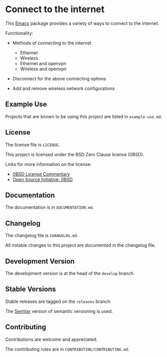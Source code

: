 # Connect to the internet

This [Emacs][emacs] package provides a variety of ways to connect to
the internet.

Functionality:

- Methods of connecting to the internet
    - Ethernet
	- Wireless
	- Ethernet and openvpn
	- Wireless and openvpn

- Disconnect for the above connecting options

- Add and remove wireless network configurations

[emacs]: <https://www.gnu.org/software/emacs/>

## Example Use

Projects that are known to be using this project are listed in
`example-use.md`.

## License

The license file is `LICENSE`.

This project is licensed under the BSD Zero Clause license (0BSD).

Links for more information on the license:

- [0BSD License Commentary][0bsd-commentary]
- [Open Source Initiative: 0BSD][0bsd-osi]

[0bsd-commentary]: <https://web.archive.org/web/20200909121328/https://landley.net/toybox/license.html>
[0bsd-osi]: <https://web.archive.org/web/20200923194052/https://opensource.org/licenses/0BSD>

## Documentation

The documentation is in `DOCUMENTATION.md`.

## Changelog

The changelog file is `CHANGELOG.md`.

All notable changes to this project are documented in the changelog file.

## Development Version

The development version is at the head of the `develop` branch.

## Stable Versions

Stable releases are tagged on the `releases` branch.

The [SemVar][semvar] version of semantic versioning is used.

[semvar]: <https://web.archive.org/web/20201009135328/https://semver.org/>

## Contributing

Contributions are welcome and appreciated.

The contributing rules are in `CONTRIBUTING/CONTRIBUTING.md`.
